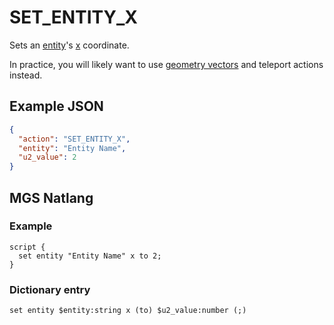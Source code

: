 # SET_ENTITY_X

Sets an [entity](../entities)'s [x](../entities/entity_properties) coordinate.

In practice, you will likely want to use [geometry vectors](../maps/vector_objects) and teleport actions instead.

## Example JSON

```json
{
  "action": "SET_ENTITY_X",
  "entity": "Entity Name",
  "u2_value": 2
}
```

## MGS Natlang

### Example

```mgs
script {
  set entity "Entity Name" x to 2;
}
```

### Dictionary entry

```
set entity $entity:string x (to) $u2_value:number (;)
```
